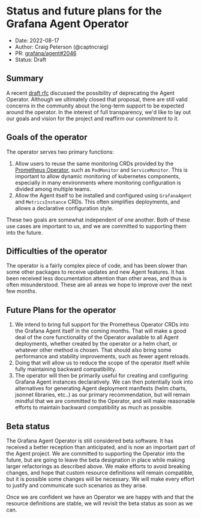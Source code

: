 # Status and future plans for the Grafana Agent Operator

* Date: 2022-08-17
* Author: Craig Peterson (@captncraig)
* PR: [grafana/agent#2046](https://github.com/grafana/agent/pull/2046)
* Status: Draft

## Summary

A recent [draft rfc](https://github.com/grafana/agent/pull/1565) discussed the possibility of deprecating the Agent Operator. Although we ultimately closed that proposal, there are still valid concerns in the community about the long-term support to be expected around the operator.
In the interest of full transparency, we'd like to lay out our goals and vision for the project and reaffirm our commitment to it.

## Goals of the operator

The operator serves two primary functions:

1. Allow users to reuse the same monitoring CRDs provided by the [Prometheus Operator](), such as `PodMonitor` and `ServiceMonitor`. This is important to allow dynamic monitoring of kubernetes components, especially in many environments where monitoring configuration is divided among multiple teams.
2. Allow the Agent itself to be installed and configured using `GrafanaAgent` and `MetricsInstance` CRDs. This often simplifies deployments, and allows a declarative configuration style.

These two goals are somewhat independent of one another. Both of these use cases are important to us, and we are committed to supporting them into the future.

## Difficulties of the operator

The operator is a fairly complex piece of code, and has been slower than some other packages to receive updates and new Agent features. It has been received less documentation attention than other areas, and thus is often misunderstood. These are all areas we hope to improve over the next few months.

## Future Plans for the operator

1. We intend to bring full support for the Prometheus Operator CRDs into the Grafana Agent itself in the coming months. That will make a good deal of the core functionality of the Operator available to all Agent deployments, whether created by the operator or a helm chart, or whatever other method is chosen. That should also bring some performance and stability improvements, such as fewer agent reloads.
2. Doing that will allow us to reduce the scope of the operator itself while fully maintaining backward compatibility.
3. The operator will then be primarily useful for creating and configuring Grafana Agent instances declaratively. We can then potentially look into alternatives for generating Agent deployment manifests (helm charts, jsonnet libraries, etc..) as our primary recommendation, but will remain mindful that we are committed to the Operator, and will make reasonable efforts to maintain backward compatibility as much as possible.

## Beta status

The Grafana Agent Operator is still considered beta software. It has received a better reception than anticipated, and is now an important part of the Agent project. We are committed to supporting the Operator into the future, but are going to leave the beta designation in place while making larger refactorings as described above. We make efforts to avoid breaking changes, and hope that custom resource definitions will remain compatible, but it is possible some changes will be necessary. We will make every effort to justify and communicate such scenarios as they arise. 

Once we are confident we have an Operator we are happy with and that the resource definitions are stable, we will revisit the beta status as soon as we can.
